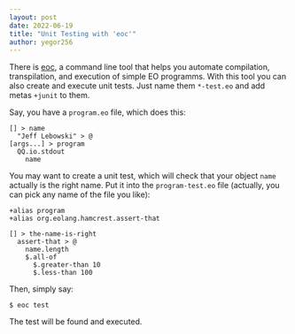 ```yaml
---
layout: post
date: 2022-06-19
title: "Unit Testing with 'eoc'"
author: yegor256
---
```


There is [eoc](https://github.com/objectionary/eoc),
a command line tool that helps you automate compilation, transpilation,
and execution of simple EO programms. With this tool you can also
create and execute unit tests. Just name them `*-test.eo` and add
metas `+junit` to them.

<!--more-->

Say, you have a `program.eo` file, which does this:

```
[] > name
  "Jeff Lebowski" > @
[args...] > program
  QQ.io.stdout
    name
```

You may want to create a unit test, which will check that your
object `name` actually is the right name. Put it into the `program-test.eo`
file (actually, you can pick any name of the file you like):

```
+alias program
+alias org.eolang.hamcrest.assert-that

[] > the-name-is-right
  assert-that > @
    name.length
    $.all-of
      $.greater-than 10
      $.less-than 100
```

Then, simply say:

```
$ eoc test
```

The test will be found and executed.
